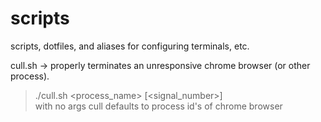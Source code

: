 # scripts
scripts, dotfiles, and aliases for configuring terminals, etc.

cull.sh -> properly terminates an unresponsive chrome browser (or other process).     
> ./cull.sh \<process_name\> \[\<signal_number\>\]    
> with no args cull defaults to process id's of chrome browser
